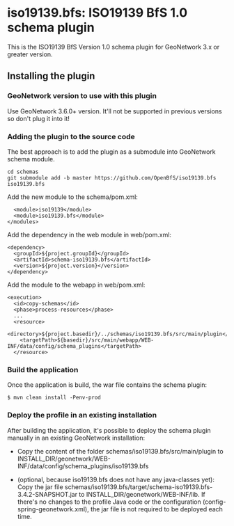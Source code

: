 # iso19139.bfs: ISO19139 BfS 1.0 schema plugin

This is the ISO19139 BfS Version 1.0 schema plugin for GeoNetwork 3.x or greater version.

## Installing the plugin

### GeoNetwork version to use with this plugin

Use GeoNetwork 3.6.0+ version.
It'll not be supported in previous versions so don't plug it into it!

### Adding the plugin to the source code

The best approach is to add the plugin as a submodule into GeoNetwork schema module.

```
cd schemas
git submodule add -b master https://github.com/OpenBfS/iso19139.bfs iso19139.bfs
```

Add the new module to the schema/pom.xml:

```
  <module>iso19139</module>
  <module>iso19139.bfs</module>
</modules>
```

Add the dependency in the web module in web/pom.xml:

```
<dependency>
  <groupId>${project.groupId}</groupId>
  <artifactId>schema-iso19139.bfs</artifactId>
  <version>${project.version}</version>
</dependency>
```

Add the module to the webapp in web/pom.xml:

```
<execution>
  <id>copy-schemas</id>
  <phase>process-resources</phase>
  ...
  <resource>
    <directory>${project.basedir}/../schemas/iso19139.bfs/src/main/plugin</directory>
    <targetPath>${basedir}/src/main/webapp/WEB-INF/data/config/schema_plugins</targetPath>
  </resource>
```

### Build the application

Once the application is build, the war file contains the schema plugin:

```
$ mvn clean install -Penv-prod
```

### Deploy the profile in an existing installation

After building the application, it's possible to deploy the schema plugin manually in an existing GeoNetwork installation:

- Copy the content of the folder schemas/iso19139.bfs/src/main/plugin to INSTALL_DIR/geonetwork/WEB-INF/data/config/schema_plugins/iso19139.bfs

- (optional, because iso19139.bfs does not have any java-classes yet): Copy the jar file schemas/iso19139.bfs/target/schema-iso19139.bfs-3.4.2-SNAPSHOT.jar to INSTALL_DIR/geonetwork/WEB-INF/lib. If there's no changes to the profile Java code or the configuration (config-spring-geonetwork.xml), the jar file is not required to be deployed each time.
